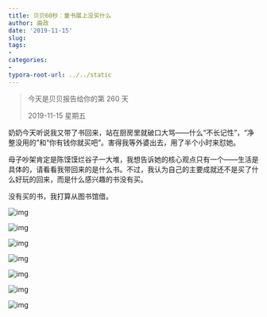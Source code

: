 ```yaml
---
title: 贝贝60秒：童书展上没买什么
author: 曲政
date: '2019-11-15'
slug: 
tags:
- 
categories:
- 
typora-root-url: ../../static
---
```


>   今天是贝贝报告给你的第 260 天
>
>   2019-11-15 星期五

奶奶今天听说我又带了书回来，站在厨房里就破口大骂——什么“不长记性”，“净整没用的”和“你有钱你就买吧”。害得我等外婆出去，用了半个小时来怼她。

母子吵架肯定是陈馍馍烂谷子一大堆，我想告诉她的核心观点只有一个——生活是具体的，请看看我带回来的是什么书。不过，我认为自己的主要成就还不是买了什么好玩的回来，而是什么感兴趣的书没有买。

没有买的书，我打算从图书馆借。

![img](/images/2019-11-15-%E8%B4%9D%E8%B4%9D60%E7%A7%92%EF%BC%9A%E7%AB%A5%E4%B9%A6%E5%B1%95%E4%B8%8A%E6%B2%A1%E4%B9%B0%E4%BB%80%E4%B9%88/640-20200406135940844.jpeg)

![img](/images/2019-11-15-%E8%B4%9D%E8%B4%9D60%E7%A7%92%EF%BC%9A%E7%AB%A5%E4%B9%A6%E5%B1%95%E4%B8%8A%E6%B2%A1%E4%B9%B0%E4%BB%80%E4%B9%88/640-20200406135941408.jpeg)

![img](/images/2019-11-15-%E8%B4%9D%E8%B4%9D60%E7%A7%92%EF%BC%9A%E7%AB%A5%E4%B9%A6%E5%B1%95%E4%B8%8A%E6%B2%A1%E4%B9%B0%E4%BB%80%E4%B9%88/640-20200406135941753.jpeg)

![img](/images/2019-11-15-%E8%B4%9D%E8%B4%9D60%E7%A7%92%EF%BC%9A%E7%AB%A5%E4%B9%A6%E5%B1%95%E4%B8%8A%E6%B2%A1%E4%B9%B0%E4%BB%80%E4%B9%88/640-20200406135941805.jpeg)

![img](/images/2019-11-15-%E8%B4%9D%E8%B4%9D60%E7%A7%92%EF%BC%9A%E7%AB%A5%E4%B9%A6%E5%B1%95%E4%B8%8A%E6%B2%A1%E4%B9%B0%E4%BB%80%E4%B9%88/640-20200406135942055.jpeg)

![img](/images/2019-11-15-%E8%B4%9D%E8%B4%9D60%E7%A7%92%EF%BC%9A%E7%AB%A5%E4%B9%A6%E5%B1%95%E4%B8%8A%E6%B2%A1%E4%B9%B0%E4%BB%80%E4%B9%88/640-20200406135941412.jpeg)

![img](/images/2019-11-15-%E8%B4%9D%E8%B4%9D60%E7%A7%92%EF%BC%9A%E7%AB%A5%E4%B9%A6%E5%B1%95%E4%B8%8A%E6%B2%A1%E4%B9%B0%E4%BB%80%E4%B9%88/640-20200406135941732.jpeg)


